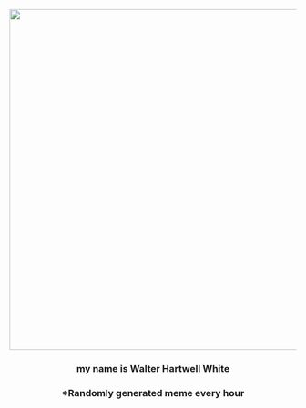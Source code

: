 <p align="center">
        <img src="https://i.redd.it/dglrzlrt0ld91.jpg" width="600" height="600">
        </p>
        <h3 align="center">my name is Walter Hartwell White</h3>
        <h3 align="center">*Randomly generated meme every hour</h3>
    